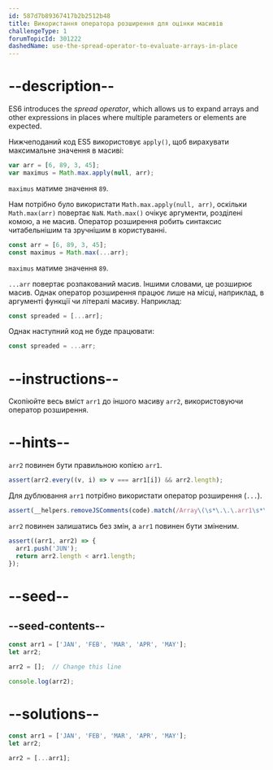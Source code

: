 ```yaml
---
id: 587d7b89367417b2b2512b48
title: Використання оператора розширення для оцінки масивів
challengeType: 1
forumTopicId: 301222
dashedName: use-the-spread-operator-to-evaluate-arrays-in-place
---
```


# --description--

ES6 introduces the <dfn>spread operator</dfn>, which allows us to expand arrays and other expressions in places where multiple parameters or elements are expected.

Нижчеподаний код ES5 використовує `apply()`, щоб вирахувати максимальне значення в масиві:

```js
var arr = [6, 89, 3, 45];
var maximus = Math.max.apply(null, arr);
```

`maximus` матиме значення `89`.

Нам потрібно було використати `Math.max.apply(null, arr)`, оскільки `Math.max(arr)` повертає `NaN`. `Math.max()` очікує аргументи, розділені комою, а не масив. Оператор розширення робить синтаксис читабельнішим та зручнішим в користуванні.

```js
const arr = [6, 89, 3, 45];
const maximus = Math.max(...arr);
```

`maximus` матиме значення `89`.

`...arr` повертає розпакований масив. Іншими словами, це розширює масив. Однак оператор розширення працює лише на місці, наприклад, в аргументі функції чи літералі масиву. Наприклад:

```js
const spreaded = [...arr];
```

Однак наступний код не буде працювати:

```js
const spreaded = ...arr;
```

# --instructions--

Скопіюйте весь вміст `arr1` до іншого масиву `arr2`, використовуючи оператор розширення.

# --hints--

`arr2` повинен бути правильною копією `arr1`.

```js
assert(arr2.every((v, i) => v === arr1[i]) && arr2.length);
```

Для дублювання `arr1` потрібно використати оператор розширення (`...`).

```js
assert(__helpers.removeJSComments(code).match(/Array\(\s*\.\.\.arr1\s*\)|\[\s*\.\.\.arr1\s*\]/));
```

`arr2` повинен залишатись без змін, а `arr1` повинен бути зміненим.

```js
assert((arr1, arr2) => {
  arr1.push('JUN');
  return arr2.length < arr1.length;
});
```

# --seed--

## --seed-contents--

```js
const arr1 = ['JAN', 'FEB', 'MAR', 'APR', 'MAY'];
let arr2;

arr2 = [];  // Change this line

console.log(arr2);
```

# --solutions--

```js
const arr1 = ['JAN', 'FEB', 'MAR', 'APR', 'MAY'];
let arr2;

arr2 = [...arr1];
```
